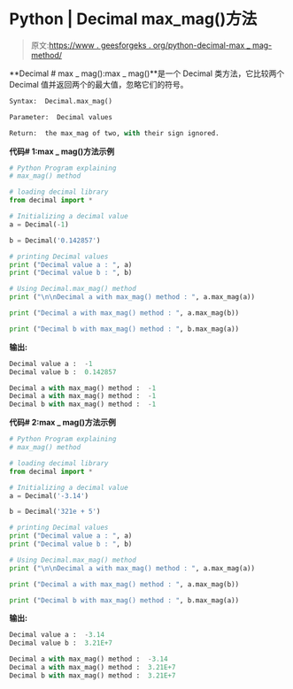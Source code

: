 # Python | Decimal max_mag()方法

> 原文:[https://www . geesforgeks . org/python-decimal-max _ mag-method/](https://www.geeksforgeeks.org/python-decimal-max_mag-method/)

**Decimal # max _ mag():max _ mag()**是一个 Decimal 类方法，它比较两个 Decimal 值并返回两个的最大值，忽略它们的符号。

```py
Syntax:  Decimal.max_mag()

Parameter:  Decimal values

Return:  the max_mag of two, with their sign ignored.

```

**代码# 1:max _ mag()方法示例**

```py
# Python Program explaining 
# max_mag() method

# loading decimal library
from decimal import *

# Initializing a decimal value
a = Decimal(-1)

b = Decimal('0.142857')

# printing Decimal values
print ("Decimal value a : ", a)
print ("Decimal value b : ", b)

# Using Decimal.max_mag() method
print ("\n\nDecimal a with max_mag() method : ", a.max_mag(a))

print ("Decimal a with max_mag() method : ", a.max_mag(b))

print ("Decimal b with max_mag() method : ", b.max_mag(a))
```

**输出:**

```py
Decimal value a :  -1
Decimal value b :  0.142857

Decimal a with max_mag() method :  -1
Decimal a with max_mag() method :  -1
Decimal b with max_mag() method :  -1

```

**代码# 2:max _ mag()方法示例**

```py
# Python Program explaining 
# max_mag() method

# loading decimal library
from decimal import *

# Initializing a decimal value
a = Decimal('-3.14')

b = Decimal('321e + 5')

# printing Decimal values
print ("Decimal value a : ", a)
print ("Decimal value b : ", b)

# Using Decimal.max_mag() method
print ("\n\nDecimal a with max_mag() method : ", a.max_mag(a))

print ("Decimal a with max_mag() method : ", a.max_mag(b))

print ("Decimal b with max_mag() method : ", b.max_mag(a))
```

**输出:**

```py
Decimal value a :  -3.14
Decimal value b :  3.21E+7

Decimal a with max_mag() method :  -3.14
Decimal a with max_mag() method :  3.21E+7
Decimal b with max_mag() method :  3.21E+7

```